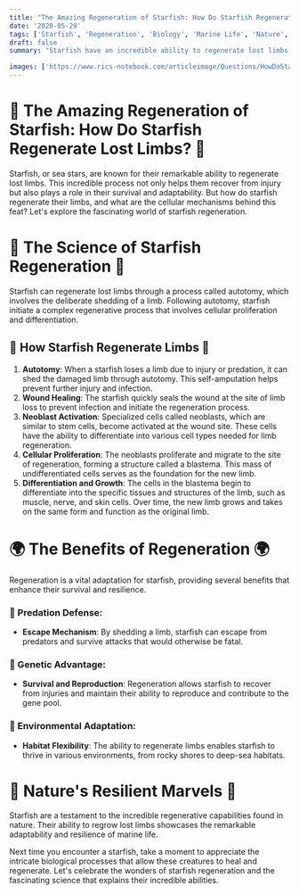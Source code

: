 ```yaml
---
title: "The Amazing Regeneration of Starfish: How Do Starfish Regenerate Lost Limbs?"
date: '2020-05-29'
tags: ['Starfish', 'Regeneration', 'Biology', 'Marine Life', 'Nature','Questions']
draft: false
summary: "Starfish have an incredible ability to regenerate lost limbs, a process that can take several months. In this blog post, we explore how starfish regenerate their limbs and the cellular mechanisms behind this remarkable feat."

images: ['https://www.rics-notebook.com/articleimage/Questions/HowDoStarfishRegenerate.webp']
---
```


# 🌟 The Amazing Regeneration of Starfish: How Do Starfish Regenerate Lost Limbs? 🌟

Starfish, or sea stars, are known for their remarkable ability to regenerate lost limbs. This incredible process not only helps them recover from injury but also plays a role in their survival and adaptability. But how do starfish regenerate their limbs, and what are the cellular mechanisms behind this feat? Let's explore the fascinating world of starfish regeneration.

# 🔬 The Science of Starfish Regeneration 🔬

Starfish can regenerate lost limbs through a process called autotomy, which involves the deliberate shedding of a limb. Following autotomy, starfish initiate a complex regenerative process that involves cellular proliferation and differentiation.

## 🧠 How Starfish Regenerate Limbs 🧠

1. **Autotomy**: When a starfish loses a limb due to injury or predation, it can shed the damaged limb through autotomy. This self-amputation helps prevent further injury and infection.
2. **Wound Healing**: The starfish quickly seals the wound at the site of limb loss to prevent infection and initiate the regeneration process.
3. **Neoblast Activation**: Specialized cells called neoblasts, which are similar to stem cells, become activated at the wound site. These cells have the ability to differentiate into various cell types needed for limb regeneration.
4. **Cellular Proliferation**: The neoblasts proliferate and migrate to the site of regeneration, forming a structure called a blastema. This mass of undifferentiated cells serves as the foundation for the new limb.
5. **Differentiation and Growth**: The cells in the blastema begin to differentiate into the specific tissues and structures of the limb, such as muscle, nerve, and skin cells. Over time, the new limb grows and takes on the same form and function as the original limb.

# 🌍 The Benefits of Regeneration 🌍

Regeneration is a vital adaptation for starfish, providing several benefits that enhance their survival and resilience.

### 🦀 Predation Defense:
- **Escape Mechanism**: By shedding a limb, starfish can escape from predators and survive attacks that would otherwise be fatal.

### 🧬 Genetic Advantage:
- **Survival and Reproduction**: Regeneration allows starfish to recover from injuries and maintain their ability to reproduce and contribute to the gene pool.

### 🦑 Environmental Adaptation:
- **Habitat Flexibility**: The ability to regenerate limbs enables starfish to thrive in various environments, from rocky shores to deep-sea habitats.

# 🌟 Nature's Resilient Marvels 🌟

Starfish are a testament to the incredible regenerative capabilities found in nature. Their ability to regrow lost limbs showcases the remarkable adaptability and resilience of marine life.

Next time you encounter a starfish, take a moment to appreciate the intricate biological processes that allow these creatures to heal and regenerate. Let's celebrate the wonders of starfish regeneration and the fascinating science that explains their incredible abilities.
